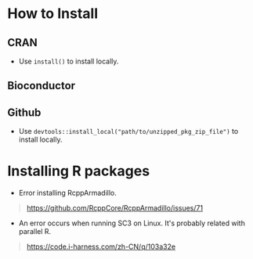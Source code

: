 # How to Install
## CRAN
* Use `install()` to install locally.
## Bioconductor
## Github
* Use `devtools::install_local("path/to/unzipped_pkg_zip_file")` to install locally.

# Installing R packages
* Error installing RcppArmadillo.
> https://github.com/RcppCore/RcppArmadillo/issues/71
* An error occurs when running SC3 on Linux. It's probably related with parallel R.
> https://code.i-harness.com/zh-CN/q/103a32e

